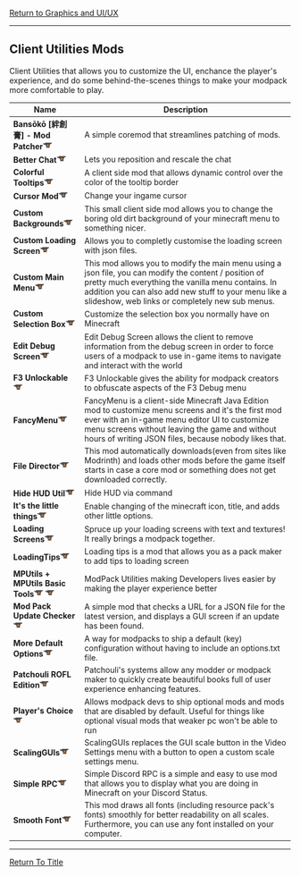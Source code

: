 [Return to Graphics and UI/UX](../graphics_and_uiux.md#Graphics-and-UI/UX)

----
## Client Utilities Mods

Client Utilities that allows you to customize the UI, enchance the player's experience, and do some behind-the-scenes things to make your modpack more comfortable to play.

| Name                                                                                                                                                                                                                 | Description                                                                                                                                                                                                                                                            |
| -------------------------------------------------------------------------------------------------------------------------------------------------------------------------------------------------------------------- | ---------------------------------------------------------------------------------------------------------------------------------------------------------------------------------------------------------------------------------------------------------------------- |
| **Bansōkō [絆創膏] - Mod Patcher**[![](/images/curseforge.png)](https://www.curseforge.com/minecraft/mc-mods/bansoko)                                                                                                | A simple coremod that streamlines patching of mods.                                                                                                                                                                                                                    |
| **Better Chat**[![](/images/curseforge.png)](https://www.curseforge.com/minecraft/mc-mods/better-chat)                                                                                                               | Lets you reposition and rescale the chat                                                                                                                                                                                                                               |
| **Colorful Tooltips**[![](/images/curseforge.png)](https://www.curseforge.com/minecraft/mc-mods/colorful-tooltips)                                                                                                   | A client side mod that allows dynamic control over the color of the tooltip border                                                                                                                                                                                     |
| **Cursor Mod**[![](/images/curseforge.png)](https://www.curseforge.com/minecraft/mc-mods/cursor-mod)                                                                                                                 | Change your ingame cursor                                                                                                                                                                                                                                              |
| **Custom Backgrounds**[![](/images/curseforge.png)](https://www.curseforge.com/minecraft/mc-mods/custom-backgrounds)                                                                                                 | This small client side mod allows you to change the boring old dirt background of your minecraft menu to something nicer.                                                                                                                                              |
| **Custom Loading Screen**[![](/images/curseforge.png)](https://www.curseforge.com/minecraft/mc-mods/better-loading-screen)                                                                                           | Allows you to completly customise the loading screen with json files.                                                                                                                                                                                                  |
| **Custom Main Menu**[![](/images/curseforge.png)](https://www.curseforge.com/minecraft/mc-mods/custom-main-menu)                                                                                                     | This mod allows you to modify the main menu using a json file, you can modify the content / position of pretty much everything the vanilla menu contains. In addition you can also add new stuff to your menu like a slideshow, web links or completely new sub menus. |
| **Custom Selection Box**[![](/images/curseforge.png)](https://www.curseforge.com/minecraft/mc-mods/custom-selection-box-port)                                                                                        | Customize the selection box you normally have on Minecraft                                                                                                                                                                                                             |
| **Edit Debug Screen**[![](/images/curseforge.png)](https://www.curseforge.com/minecraft/mc-mods/edit-debug-screen)                                                                                                   | Edit Debug Screen allows the client to remove information from the debug screen in order to force users of a modpack to use in-game items to navigate and interact with the world                                                                                      |
| **F3 Unlockable**[![](/images/curseforge.png)](https://www.curseforge.com/minecraft/mc-mods/f3-unlockable)                                                                                                           | F3 Unlockable gives the ability for modpack creators to obfuscate aspects of the F3 Debug menu                                                                                                                                                                         |
| **FancyMenu**[![](/images/curseforge.png)](https://www.curseforge.com/minecraft/mc-mods/fancymenu-forge)                                                                                                             | FancyMenu is a client-side Minecraft Java Edition mod to customize menu screens and it's the first mod ever with an in-game menu editor UI to customize menu screens without leaving the game and without hours of writing JSON files, because nobody likes that.      |
| **File Director**[![](/images/curseforge.png)](https://www.curseforge.com/minecraft/mc-mods/filedirector)                                                                                                            | This mod automatically downloads(even from sites like Modrinth) and loads other mods before the game itself starts in case a core mod or something does not get downloaded correctly.                                                                                  |
| **Hide HUD Util**[![](/images/curseforge.png)](https://www.curseforge.com/minecraft/mc-mods/hide-you-hud)                                                                                                            | Hide HUD via command                                                                                                                                                                                                                                                   |
| **It's the little things**[![](/images/curseforge.png)](https://www.curseforge.com/minecraft/mc-mods/its-the-little-things)                                                                                          | Enable changing of the minecraft icon, title, and adds other little options.                                                                                                                                                                                           |
| **Loading Screens**[![](/images/curseforge.png)](https://www.curseforge.com/minecraft/mc-mods/loading-screens)                                                                                                       | Spruce up your loading screens with text and textures! It really brings a modpack together.                                                                                                                                                                            |
| **LoadingTips**[![](/images/curseforge.png)](https://www.curseforge.com/minecraft/mc-mods/loadingtips)                                                                                                               | Loading tips is a mod that allows you as a pack maker to add tips to loading screen                                                                                                                                                                                    |
| **MPUtils + MPUtils Basic Tools**[![](/images/curseforge.png)](https://www.curseforge.com/minecraft/mc-mods/mputils) [![](/images/curseforge.png)](https://www.curseforge.com/minecraft/mc-mods/mputils-basic-tools) | ModPack Utilities making Developers lives easier by making the player experience better                                                                                                                                                                                    |
| **Mod Pack Update Checker**[![](/images/curseforge.png)](https://www.curseforge.com/minecraft/mc-mods/mod-pack-update-checker)                                                                                       | A simple mod that checks a URL for a JSON file for the latest version, and displays a GUI screen if an update has been found.                                                                                                                                          |
| **More Default Options**[![](/images/curseforge.png)](https://www.curseforge.com/minecraft/mc-mods/more-default-options)                                                                                             | A way for modpacks to ship a default (key) configuration without having to include an options.txt file.                                                                                                                                                                |
| **Patchouli ROFL Edition**[![](/images/curseforge.png)](https://www.curseforge.com/minecraft/mc-mods/patchouli-rofl-edition)                                                                                         | Patchouli's systems allow any modder or modpack maker to quickly create beautiful books full of user experience enhancing features.                                                                                                                                    |
| **Player's Choice**[![](/images/curseforge.png)](https://www.curseforge.com/minecraft/mc-mods/players-choice)                                                                                                        | Allows modpack devs to ship optional mods and mods that are disabled by default. Useful for things like optional visual mods that weaker pc won't be able to run                                                                                                       |
| **ScalingGUIs**[![](/images/curseforge.png)](https://www.curseforge.com/minecraft/mc-mods/scalingguis)                                                                                                               | ScalingGUIs replaces the GUI scale button in the Video Settings menu with a button to open a custom scale settings menu.                                                                                                                                               |
| **Simple RPC**[![](/images/curseforge.png)](https://www.curseforge.com/minecraft/mc-mods/simple-discord-rpc)                                                                                                         | Simple Discord RPC is a simple and easy to use mod that allows you to display what you are doing in Minecraft on your Discord Status.                                                                                                                                  |
| **Smooth Font**[![](/images/curseforge.png)](https://www.curseforge.com/minecraft/mc-mods/smooth-font)                                                                                                               | This mod draws all fonts (including resource pack's fonts) smoothly for better readability on all scales. Furthermore, you can use any font installed on your computer.                                                                                                |

----
[Return To Title](#Client-Utilities-Mods)